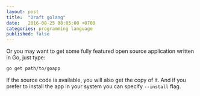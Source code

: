 ```yaml
---
layout: post
title:  "Draft golang"
date:   2016-08-25 08:05:00 +0700
categories: programming language
published: false
---
```


Or you may want to get some fully featured open source application written in Go, just type:

```bash
go get path/to/goapp
```

If the source code is available, you will also get the copy of it. And if you prefer to install the app in your system you can specify `--install` flag.

